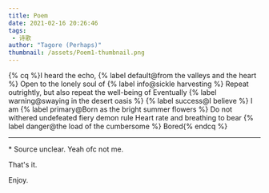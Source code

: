 ```yaml
---
title: Poem
date: 2021-02-16 20:26:46
tags:
 - 诗歌
author: "Tagore (Perhaps)"
thumbnail: /assets/Poem1-thumbnail.png
---
```


<!-- placeholder -->

{% cq %}I heard the echo, {% label default@from the valleys and the heart %}
Open to the lonely soul of {% label info@sickle harvesting %}
Repeat outrightly, but also repeat the well-being of
Eventually {% label warning@swaying in the desert oasis %}
{% label success@I believe %} I am
{% label primary@Born as the bright summer flowers %}
Do not withered undefeated fiery demon rule
Heart rate and breathing to bear {% label danger@the load of the cumbersome %}
Bored{% endcq %}

<!-- more -->

---

\* Source unclear. Yeah ofc not me.

That's it.

Enjoy.
